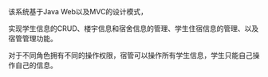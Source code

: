 该系统基于Java Web以及MVC的设计模式，



实现学生信息的CRUD、楼宇信息和宿舍信息的管理、学生住宿信息的管理、以及宿管管理功能。



对于不同角色拥有不同的操作权限，宿管可以操作所有学生信息，学生只能自己操作自己的信息。